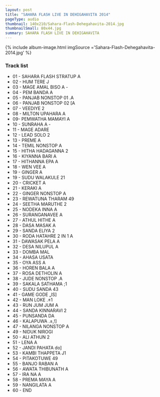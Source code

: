 ```yaml
---
layout: post
title: "SAHARA FLASH LIVE IN DEHIGAHAVITA 2014"
pageType: audio
thumbnail: 140x210/Sahara-Flash-Dehegahavita-2014.jpg
thumbnailSmall: 80x44.jpg
summary: SAHARA FLASH LIVE IN DEHIGAHAVITA
---
```


<div class="ab-player" data-boourl="https://audioboom.com/publishing/playlist/v3?autoplay=false&boo_content_type=playlist&data_for_content_type=1274418&image_option=small&link_color=%2358d1eb&player_theme=light&show_title=true&src=https%3A%2F%2Fapi.audioboom.com%2Fplaylists%2F1274418-sahara-flash-live-in-dehigahavita-2014" data-boowidth="100%" data-maxheight="285" data-iframestyle="background-color:transparent; display:block; min-width:300px; max-width:700px;" style="background-color:transparent;"></div><script type="text/javascript">(function() { var po = document.createElement("script"); po.type = "text/javascript"; po.async = true; po.src = "https://d15mj6e6qmt1na.cloudfront.net/cdn/embed.js"; var s = document.getElementsByTagName("script")[0]; s.parentNode.insertBefore(po, s); })();</script>

{% include album-image.html imgSource ='Sahara-Flash-Dehegahavita-2014.jpg' %}

### Track list 

- 01 - SAHARA FLASH STRATUP A 
- 02 - HUM TERE J 
- 03 - MAGE AMAL BISO A -  
- 04 - PEM BANDA A  
- 05 - PANJAB NONSTOP 01 .A  
- 06 - PANJAB NONSTOP 02 [A 
- 07 - VEEDIYE 2 
- 08 - MILTON UPAHARA A
- 09- PEMWATHA MAMAYI A
- 10 - SUNRAHA A - 
- 11 - MAGE ADARE 
- 12 - LEAD SOLO 2 
- 13 - PREME A 
- 14 - TEMIL NONSTOP A 
- 15 - HITHA HADAGANNA 2
- 16 - KIYANNA BARI A 
- 17 - HITHANNA EPA A 
- 18 - WEN VEE A 
- 19 - GINGER A 
- 19 - SUDU WALAKULE 21 
- 20 - CRICKET A 
- 21 - KERAKI A 
- 22 - GINGER NONSTOP A 
- 23 - REWATUNA THARAM 49 
- 24 - SEETHA MARUTHE 2 
- 25 - NODEKA INNA A 
- 26 - SURANGANAVEE A 
- 27 - ATHUL HITHE A 
- 28 - DASA MASAK A 
- 29 - SANDA ELIYA 2 
- 30 - RODA HATAHRE 2 IN 1 A 
- 31 - DAWASAK PELA A 
- 32 - DESA NILUPUL A 
- 33 - DOMBA MAL 
- 34 - AHASA USATA 
- 35 - OYA ASS A 
- 36 - HOREN BALA A 
- 37 - ROSA DETHOLIN A 
- 38 - JUDE NONSTOP .A 
- 39 - SAKALA SATHAMA ;1
- 40 - SUDU SANDA 43 
- 41 - GAME GODE „IS] 
- 42 - MAN LOKE .±1 
- 43 - RUN JUM JUM A 
- 44 - SANDA KINNARAVI 2 
- 45 - PUNSANDA DA 
- 46 - KALAPUWA .±,!] 
- 47 - NILANGA NONSTOP A 
- 49 - NIDUK NIROGI 
- 50 - ALI ATHUN 2 
- 51 - LENA A 
- 52 - JANDI PAHATA do] 
- 53 - KAMBI THAPPETA J1
- 54 - PITAKOTUWE 49 
- 55 - BANJO RABAN A 
- 56 - AWATA THIBUNATH A 
- 57 - IRA NA A 
- 58 - PREMA MAYA A 
- 59 - NANGILATA A 
- 60 - END 
